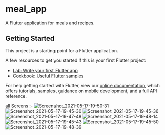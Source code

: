 # meal_app

A Flutter application for meals and recipes.

## Getting Started

This project is a starting point for a Flutter application.

A few resources to get you started if this is your first Flutter project:

- [Lab: Write your first Flutter app](https://flutter.dev/docs/get-started/codelab)
- [Cookbook: Useful Flutter samples](https://flutter.dev/docs/cookbook)

For help getting started with Flutter, view our
[online documentation](https://flutter.dev/docs), which offers tutorials,
samples, guidance on mobile development, and a full API reference.

all Screens :-
![Screenshot_2021-05-17-19-50-31](https://user-images.githubusercontent.com/43927393/118536464-11440500-b74c-11eb-9226-9391349ef187.png)
![Screenshot_2021-05-17-19-45-30](https://user-images.githubusercontent.com/43927393/118536531-2325a800-b74c-11eb-9614-7fc8a6011c58.png)
![Screenshot_2021-05-17-19-45-36](https://user-images.githubusercontent.com/43927393/118536566-2c167980-b74c-11eb-9163-854ec20c65cc.png)
![Screenshot_2021-05-17-19-47-48](https://user-images.githubusercontent.com/43927393/118536619-3b95c280-b74c-11eb-9113-ad092e344932.png)
![Screenshot_2021-05-17-19-48-14](https://user-images.githubusercontent.com/43927393/118536654-46505780-b74c-11eb-8f6d-099b6ac08a70.png)
![Screenshot_2021-05-17-19-45-43](https://user-images.githubusercontent.com/43927393/118536702-55370a00-b74c-11eb-8e8c-3df4b6936f00.png)
![Screenshot_2021-05-17-19-45-50](https://user-images.githubusercontent.com/43927393/118536727-5a945480-b74c-11eb-8935-63eac9299dd6.png)
![Screenshot_2021-05-17-19-48-39](https://user-images.githubusercontent.com/43927393/118536769-66801680-b74c-11eb-81bb-f40bda09a4d6.png)

